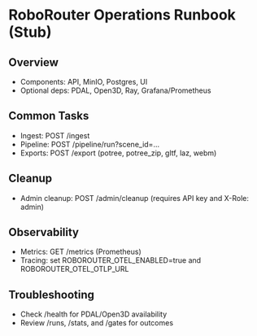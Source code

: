 # RoboRouter Operations Runbook (Stub)

## Overview
- Components: API, MinIO, Postgres, UI
- Optional deps: PDAL, Open3D, Ray, Grafana/Prometheus

## Common Tasks
- Ingest: POST /ingest
- Pipeline: POST /pipeline/run?scene_id=...
- Exports: POST /export (potree, potree_zip, gltf, laz, webm)

## Cleanup
- Admin cleanup: POST /admin/cleanup (requires API key and X-Role: admin)

## Observability
- Metrics: GET /metrics (Prometheus)
- Tracing: set ROBOROUTER_OTEL_ENABLED=true and ROBOROUTER_OTEL_OTLP_URL

## Troubleshooting
- Check /health for PDAL/Open3D availability
- Review /runs, /stats, and /gates for outcomes
